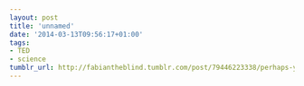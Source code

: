 ```yaml
---
layout: post
title: 'unnamed'
date: '2014-03-13T09:56:17+01:00'
tags:
- TED
- science
tumblr_url: http://fabiantheblind.tumblr.com/post/79446223338/perhaps-youve-punched-out-a-paper-doll-or-folded
---
```


